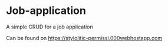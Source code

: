 # Job-application

A simple CRUD for a job application

Can be found on https://stylolitic-permissi.000webhostapp.com